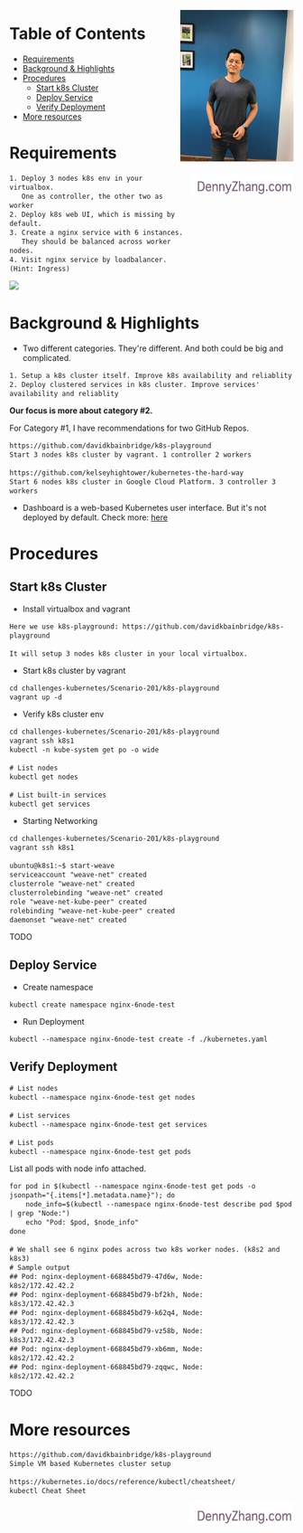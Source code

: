 <a href="https://www.dennyzhang.com"><img align="right" width="201" height="268" src="https://raw.githubusercontent.com/USDevOps/mywechat-slack-group/master/images/denny_201706.png"></a>

Table of Contents
=================

   * [Requirements](#requirements)
   * [Background &amp; Highlights](#background--highlights)
   * [Procedures](#procedures)
      * [Start k8s Cluster](#start-k8s-cluster)
      * [Deploy Service](#deploy-service)
      * [Verify Deployment](#verify-deployment)
   * [More resources](#more-resources)

# Requirements
<a href="https://www.dennyzhang.com"><img align="right" width="185" height="37" src="https://raw.githubusercontent.com/USDevOps/mywechat-slack-group/master/images/dns_small.png"></a>

```
1. Deploy 3 nodes k8s env in your virtualbox.
   One as controller, the other two as worker
2. Deploy k8s web UI, which is missing by default.
3. Create a nginx service with 6 instances.
   They should be balanced across worker nodes.
4. Visit nginx service by loadbalancer. (Hint: Ingress)
```
<a href="https://www.dennyzhang.com"><img src="https://raw.githubusercontent.com/DennyZhang/challenges-kubernetes/master/images/k8s_concept3.png"/> </a>

# Background & Highlights

- Two different categories. They're different. And both could be big and complicated.
```
1. Setup a k8s cluster itself. Improve k8s availability and reliablity
2. Deploy clustered services in k8s cluster. Improve services' availability and reliablity
```

**Our focus is more about category #2.**

For Category #1, I have recommendations for two GitHub Repos.
```
https://github.com/davidkbainbridge/k8s-playground
Start 3 nodes k8s cluster by vagrant. 1 controller 2 workers

https://github.com/kelseyhightower/kubernetes-the-hard-way
Start 6 nodes k8s cluster in Google Cloud Platform. 3 controller 3 workers
```

- Dashboard is a web-based Kubernetes user interface. But it's not deployed by default. Check more: [here](https://kubernetes.io/docs/tasks/access-application-cluster/web-ui-dashboard/)

# Procedures

## Start k8s Cluster
- Install virtualbox and vagrant

```
Here we use k8s-playground: https://github.com/davidkbainbridge/k8s-playground

It will setup 3 nodes k8s cluster in your local virtualbox.
```

- Start k8s cluster by vagrant
```
cd challenges-kubernetes/Scenario-201/k8s-playground
vagrant up -d
```

- Verify k8s cluster env
```
cd challenges-kubernetes/Scenario-201/k8s-playground
vagrant ssh k8s1
kubectl -n kube-system get po -o wide

# List nodes
kubectl get nodes

# List built-in services
kubectl get services
```

- Starting Networking
```
cd challenges-kubernetes/Scenario-201/k8s-playground
vagrant ssh k8s1

ubuntu@k8s1:~$ start-weave
serviceaccount "weave-net" created
clusterrole "weave-net" created
clusterrolebinding "weave-net" created
role "weave-net-kube-peer" created
rolebinding "weave-net-kube-peer" created
daemonset "weave-net" created
```

TODO

## Deploy Service

- Create namespace
```
kubectl create namespace nginx-6node-test
```

- Run Deployment
```
kubectl --namespace nginx-6node-test create -f ./kubernetes.yaml
```

## Verify Deployment
```
# List nodes
kubectl --namespace nginx-6node-test get nodes

# List services
kubectl --namespace nginx-6node-test get services

# List pods
kubectl --namespace nginx-6node-test get pods
```

List all pods with node info attached.
```
for pod in $(kubectl --namespace nginx-6node-test get pods -o jsonpath="{.items[*].metadata.name}"); do
    node_info=$(kubectl --namespace nginx-6node-test describe pod $pod | grep "Node:")
    echo "Pod: $pod, $node_info"
done

# We shall see 6 nginx podes across two k8s worker nodes. (k8s2 and k8s3)
# Sample output
## Pod: nginx-deployment-668845bd79-47d6w, Node:           k8s2/172.42.42.2
## Pod: nginx-deployment-668845bd79-bf2kh, Node:           k8s3/172.42.42.3
## Pod: nginx-deployment-668845bd79-k62q4, Node:           k8s3/172.42.42.3
## Pod: nginx-deployment-668845bd79-vz58b, Node:           k8s3/172.42.42.3
## Pod: nginx-deployment-668845bd79-xb6mm, Node:           k8s2/172.42.42.2
## Pod: nginx-deployment-668845bd79-zqqwc, Node:           k8s2/172.42.42.2
```

TODO

# More resources

```
https://github.com/davidkbainbridge/k8s-playground
Simple VM based Kubernetes cluster setup

https://kubernetes.io/docs/reference/kubectl/cheatsheet/
kubectl Cheat Sheet
```
<a href="https://www.dennyzhang.com"><img align="right" width="185" height="37" src="https://raw.githubusercontent.com/USDevOps/mywechat-slack-group/master/images/dns_small.png"></a>
